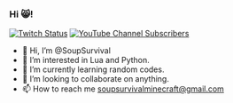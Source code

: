 ### Hi 😸!

[![Twitch Status](https://img.shields.io/twitch/status/SoupSurvival?color=%239146FF&logo=Twitch&logoColor=%23f5f5f5&style=for-the-badge)](https://www.twitch.tv/soupsurvival)
[![YouTube Channel Subscribers](https://img.shields.io/youtube/channel/subscribers/UCeLzllBuGr18wyWHc-HfMZg?color=%23FF0000&logo=YouTube&style=for-the-badge)](https://www.youtube.com/channel/UCeLzllBuGr18wyWHc-HfMZg)

- 👋 Hi, I’m @SoupSurvival
- 👀 I’m interested in Lua and Python. 
- 🌱 I’m currently learning random codes. 
- 💞️ I’m looking to collaborate on anything. 
- 📫 How to reach me soupsurvivalminecraft@gmail.com
